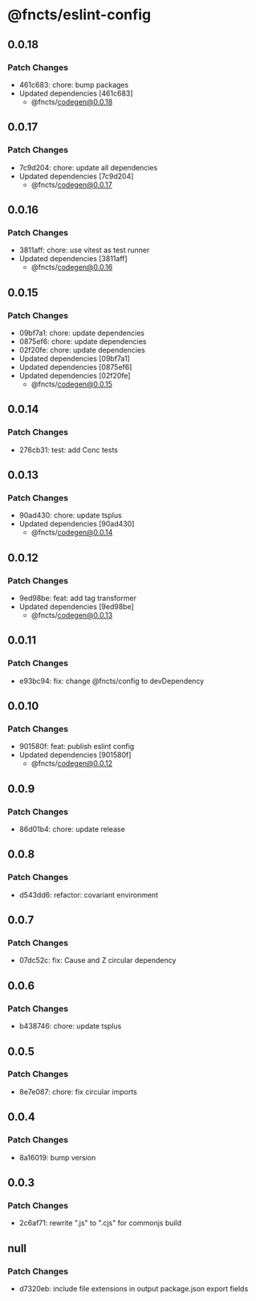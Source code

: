 # @fncts/eslint-config

## 0.0.18

### Patch Changes

- 461c683: chore: bump packages
- Updated dependencies [461c683]
  - @fncts/codegen@0.0.18

## 0.0.17

### Patch Changes

- 7c9d204: chore: update all dependencies
- Updated dependencies [7c9d204]
  - @fncts/codegen@0.0.17

## 0.0.16

### Patch Changes

- 3811aff: chore: use vitest as test runner
- Updated dependencies [3811aff]
  - @fncts/codegen@0.0.16

## 0.0.15

### Patch Changes

- 09bf7a1: chore: update dependencies
- 0875ef6: chore: update dependencies
- 02f20fe: chore: update dependencies
- Updated dependencies [09bf7a1]
- Updated dependencies [0875ef6]
- Updated dependencies [02f20fe]
  - @fncts/codegen@0.0.15

## 0.0.14

### Patch Changes

- 276cb31: test: add Conc tests

## 0.0.13

### Patch Changes

- 90ad430: chore: update tsplus
- Updated dependencies [90ad430]
  - @fncts/codegen@0.0.14

## 0.0.12

### Patch Changes

- 9ed98be: feat: add tag transformer
- Updated dependencies [9ed98be]
  - @fncts/codegen@0.0.13

## 0.0.11

### Patch Changes

- e93bc94: fix: change @fncts/config to devDependency

## 0.0.10

### Patch Changes

- 901580f: feat: publish eslint config
- Updated dependencies [901580f]
  - @fncts/codegen@0.0.12

## 0.0.9

### Patch Changes

- 86d01b4: chore: update release

## 0.0.8

### Patch Changes

- d543dd6: refactor: covariant environment

## 0.0.7

### Patch Changes

- 07dc52c: fix: Cause and Z circular dependency

## 0.0.6

### Patch Changes

- b438746: chore: update tsplus

## 0.0.5

### Patch Changes

- 8e7e087: chore: fix circular imports

## 0.0.4

### Patch Changes

- 8a16019: bump version

## 0.0.3

### Patch Changes

- 2c6af71: rewrite ".js" to ".cjs" for commonjs build

## null

### Patch Changes

- d7320eb: include file extensions in output package.json export fields
